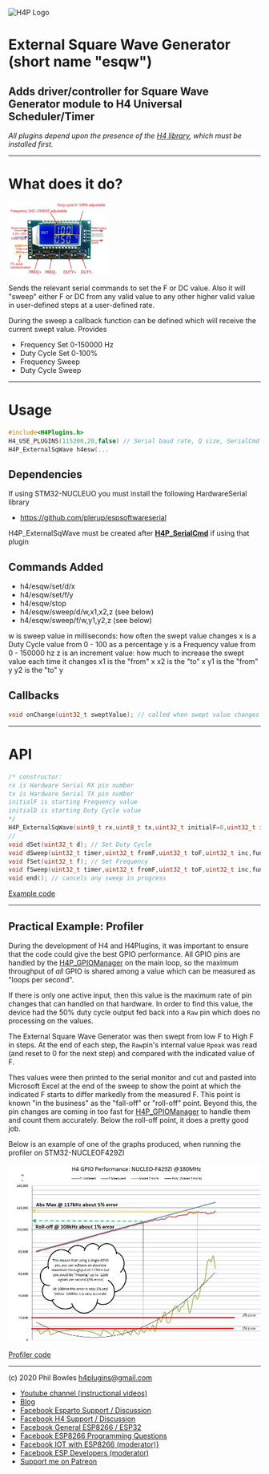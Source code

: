 ![H4P Logo](/assets/DriversLogo.jpg)

# External Square Wave Generator (short name "esqw")

## Adds driver/controller for Square Wave Generator module to H4 Universal Scheduler/Timer
*All plugins depend upon the presence of the [H4 library](https://github.com/philbowles/H4), which must be installed first.*

---

# What does it do?

![ESQW](../assets/sqwvhardware.jpg)

Sends the relevant serial commands to set the F or DC value. Also it will "sweep" either F or DC from any valid value to any other higher valid value in user-defined steps at a user-defined rate.

During the sweep a callback function can be defined which will receive the current swept value.
Provides

* Frequency Set 0-150000 Hz
* Duty Cycle Set 0-100%
* Frequency Sweep
* Duty Cycle Sweep

---

# Usage

```cpp
#include<H4Plugins.h>
H4_USE_PLUGINS(115200,20,false) // Serial baud rate, Q size, SerialCmd autostop
H4P_ExternalSqWave h4esw(...
```

## Dependencies

If using STM32-NUCLEUO you must install the following HardwareSerial library
* https://github.com/plerup/espsoftwareserial

H4P_ExternalSqWave must be created after [**H4P_SerialCmd**](h4cmd.md) if using that plugin

## Commands Added

* h4/esqw/set/d/x
* h4/esqw/set/f/y
* h4/esqw/stop
* h4/esqw/sweep/d/w,x1,x2,z (see below)
* h4/esqw/sweep/f/w,y1,y2,z (see below)

w is sweep value in milliseconds: how often the swept value changes
x is a Duty Cycle value from 0 - 100 as a percentage
y is a Frequency value from 0 - 150000 hz
z is an increment value: how much to increase the swept value each time it changes
x1 is the "from" x
x2 is the "to" x
y1 is the "from" y
y2 is the "to" y

## Callbacks

```cpp
void onChange(uint32_t sweptValue); // called when swept value changes
```

---

# API

```cpp
/* constructor:
rx is Hardware Serial RX pin number
tx is Hardware Serial TX pin number
initialF is starting Frequency value
initialD is starting Duty Cycle value
*/
H4P_ExternalSqWave(uint8_t rx,uint8_t tx,uint32_t initialF=0,uint32_t initialD=0);
//
void dSet(uint32_t d); // Set Duty Cycle
void dSweep(uint32_t timer,uint32_t fromF,uint32_t toF,uint32_t inc,function<void(uint32_t)> onChange=[](uint32_t){});
void fSet(uint32_t f); // Set Frequency
void fSweep(uint32_t timer,uint32_t fromF,uint32_t toF,uint32_t inc,function<void(uint32_t)> onChange=[](uint32_t){});
void end(); // cancels any sweep in progress
```

[Example code](../examples/H4ESW/H4P_ESWSimple/H4P_ESWSimple.ino)

---

## Practical Example: Profiler

During the development of H4 and H4Plugins, it was important to ensure that the code could give the best GPIO performance. All GPIO pins are handled by the [H4P_GPIOManager](h4gm.md) on the main loop, so the maximum throughput of *all* GPIO is shared among a value which can be measured as "loops per second".

If there is only one active input, then this value is the maximum rate of pin changes that can handled on that hardware. In order to find this value, the device had the 50% duty cycle output fed back into a `Raw` pin which does no processing on the values.

The External Square Wave Generator was then swept from low F to High F in steps. At the end of each step, the `Raw`pin's internal value `Rpeak` was read (and reset to 0 for the next step) and compared with the indicated value of F.

Thes values were then printed to the serial monitor and cut and pasted into Microsoft Excel at the end of the sweep to show the point at which the indicated F starts to differ markedly from the measured F. This point is known "in the business" as the "fall-off" or "roll-off" point. Beyond this, the pin changes are coming in too fast for [H4P_GPIOManager](h4gm.md) to handle them and count them accurately. Below the roll-off point, it does a pretty good job.

Below is an example of one of the graphs produced, when running the profiler on STM32-NUCLEOF429ZI

![PROFILER](../assets/profiler.jpg)

[Profiler code](../examples/H4ESW/H4P_ESWProfiler/H4P_ESWProfiler.ino)

---

(c) 2020 Phil Bowles h4plugins@gmail.com

* [Youtube channel (instructional videos)](https://www.youtube.com/channel/UCYi-Ko76_3p9hBUtleZRY6g)
* [Blog](https://8266iot.blogspot.com)
* [Facebook Esparto Support / Discussion](https://www.facebook.com/groups/esparto8266/)
* [Facebook H4  Support / Discussion](https://www.facebook.com/groups/444344099599131/)
* [Facebook General ESP8266 / ESP32](https://www.facebook.com/groups/2125820374390340/)
* [Facebook ESP8266 Programming Questions](https://www.facebook.com/groups/esp8266questions/)
* [Facebook IOT with ESP8266 (moderator)}](https://www.facebook.com/groups/1591467384241011/)
* [Facebook ESP Developers (moderator)](https://www.facebook.com/groups/ESP8266/)
* [Support me on Patreon](https://patreon.com/esparto)
